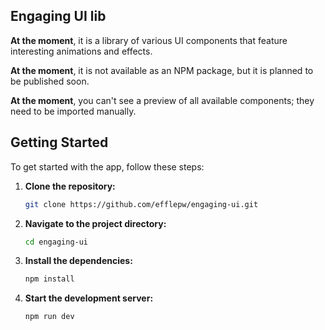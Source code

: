## Engaging UI lib

**At the moment**, it is a library of various UI components that feature interesting animations and effects.

**At the moment**, it is not available as an NPM package, but it is planned to be published soon.

**At the moment**, you can't see a preview of all available components; they need to be imported manually.


## Getting Started

To get started with the app, follow these steps:

1. **Clone the repository:**
    ```bash
    git clone https://github.com/efflepw/engaging-ui.git
    ```
2. **Navigate to the project directory:**
    ```bash
    cd engaging-ui
    ```
3. **Install the dependencies:**
    ```bash
    npm install
    ```
4. **Start the development server:**
    ```bash
    npm run dev
    ```
